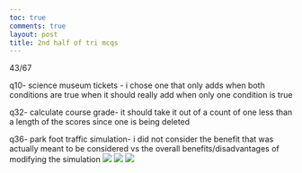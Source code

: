 ```yaml
---
toc: true
comments: true
layout: post
title: 2nd half of tri mcqs
--- 
```



43/67 

q10- science museum tickets - i chose one that only adds when both conditions are true when it should really add when only one condition is true 

q32- calculate course grade- it should take it out of a count of one less than a length of the scores since one is being deleted

q36- park foot traffic simulation- i did not consider the benefit that was actually meant to be considered vs the overall benefits/disadvantages of modifying the simulation
![]({{site.baseurl}}/images/m.png)
![]({{site.baseurl}}/images/m2.png)
![]({{site.baseurl}}/images/m3.png)